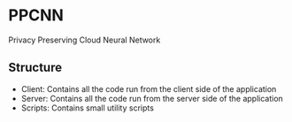 # PPCNN

Privacy Preserving Cloud Neural Network

## Structure

- Client: Contains all the code run from the client side of the application
- Server: Contains all the code run from the server side of the application
- Scripts: Contains small utility scripts